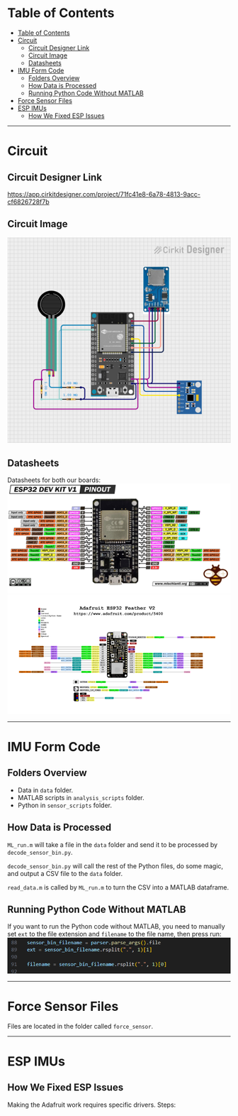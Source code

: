 # Table of Contents
- [Table of Contents](#table-of-contents)
- [Circuit](#circuit)
  - [Circuit Designer Link](#circuit-designer-link)
  - [Circuit Image](#circuit-image)
  - [Datasheets](#datasheets)
- [IMU Form Code](#imu-form-code)
  - [Folders Overview](#folders-overview)
  - [How Data is Processed](#how-data-is-processed)
  - [Running Python Code Without MATLAB](#running-python-code-without-matlab)
- [Force Sensor Files](#force-sensor-files)
- [ESP IMUs](#esp-imus)
  - [How We Fixed ESP Issues](#how-we-fixed-esp-issues)

---

# Circuit

## Circuit Designer Link
https://app.cirkitdesigner.com/project/71fc41e8-6a78-4813-9acc-cf6826728f7b

## Circuit Image
![image](circuit_image.png)

## Datasheets
Datasheets for both our boards:
![image](ESP32DEVKITV1.png)
![image](ESP32FEATHERV2.png)

---

# IMU Form Code

## Folders Overview
- Data in `data` folder. 
- MATLAB scripts in `analysis_scripts` folder. 
- Python in `sensor_scripts` folder.

## How Data is Processed
`ML_run.m` will take a file in the `data` folder and send it to be processed by `decode_sensor_bin.py`.

`decode_sensor_bin.py` will call the rest of the Python files, do some magic, and output a CSV file to the `data` folder.

`read_data.m` is called by `ML_run.m` to turn the CSV into a MATLAB dataframe.

## Running Python Code Without MATLAB
If you want to run the Python code without MATLAB, you need to manually set `ext` to the file extension and `filename` to the file name, then press run:
![alt text](image.png)

---

# Force Sensor Files
Files are located in the folder called `force_sensor`.

---

# ESP IMUs

## How We Fixed ESP Issues
Making the Adafruit work requires specific drivers. Steps:
